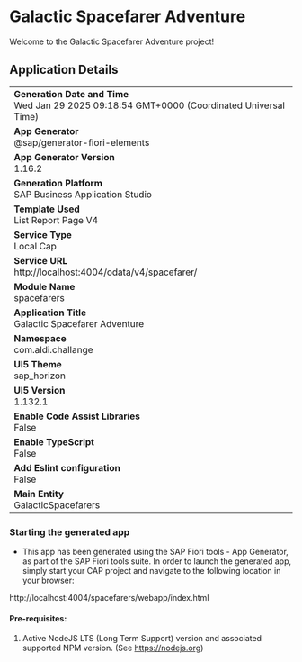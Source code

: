 # Galactic Spacefarer Adventure
Welcome to the Galactic Spacefarer Adventure project!

## Application Details
|               |
| ------------- |
|**Generation Date and Time**<br>Wed Jan 29 2025 09:18:54 GMT+0000 (Coordinated Universal Time)|
|**App Generator**<br>@sap/generator-fiori-elements|
|**App Generator Version**<br>1.16.2|
|**Generation Platform**<br>SAP Business Application Studio|
|**Template Used**<br>List Report Page V4|
|**Service Type**<br>Local Cap|
|**Service URL**<br>http://localhost:4004/odata/v4/spacefarer/|
|**Module Name**<br>spacefarers|
|**Application Title**<br>Galactic Spacefarer Adventure|
|**Namespace**<br>com.aldi.challange|
|**UI5 Theme**<br>sap_horizon|
|**UI5 Version**<br>1.132.1|
|**Enable Code Assist Libraries**<br>False|
|**Enable TypeScript**<br>False|
|**Add Eslint configuration**<br>False|
|**Main Entity**<br>GalacticSpacefarers|

### Starting the generated app

-   This app has been generated using the SAP Fiori tools - App Generator, as part of the SAP Fiori tools suite.  In order to launch the generated app, simply start your CAP project and navigate to the following location in your browser:

http://localhost:4004/spacefarers/webapp/index.html

#### Pre-requisites:

1. Active NodeJS LTS (Long Term Support) version and associated supported NPM version.  (See https://nodejs.org)


